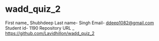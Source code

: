 # wadd_quiz_2
First name_ Shubhdeep 
Last name- Singh
Email- ddeep1082@gmail.com
Student id- 1190
Repository URL _ https://github.com/Lavidhillon/wadd_quiz_2
